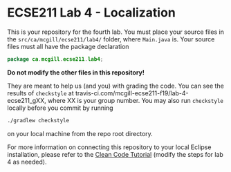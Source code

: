 # ECSE211 Lab 4 - Localization

This is your repository for the fourth lab. You must place your source files in the 
`src/ca/mcgill/ecse211/lab4/` folder, where `Main.java` is. Your source files
must all have the package declaration 

```java
package ca.mcgill.ecse211.lab4;
```

**Do not modify the other files in this repository!**

They are meant to help us (and you) with grading the code. You can see the results
of `checkstyle` at travis-ci.com/mcgill-ecse211-f19/lab-4-ecse211_gXX, where XX is 
your group number. You may also run `checkstyle` locally before you commit by running

```bash
./gradlew checkstyle
```

on your local machine from the repo root directory.

For more information on connecting this repository to your local Eclipse installation,
please refer to the [Clean Code Tutorial](https://mcgill-ecse211-f19.github.io/getting_started_guide/CleanCodeTutorial-F19#step-by-step-instructions)
(modify the steps for lab 4 as needed).
